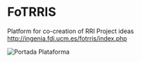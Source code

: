 # FoTRRIS
Platform for co-creation of RRI Project ideas
http://ingenia.fdi.ucm.es/fotrris/index.php

<img src="https://github.com/grasia/FoTRRIS/blob/master/img/img_portada.png" title="Portada Plataforma"/>
